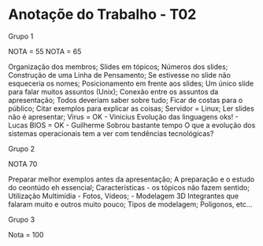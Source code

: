 # Anotaçõe do Trabalho - T02


Grupo 1

NOTA = 55
NOTA = 65

Organização dos membros;
Slides em tópicos;
Números dos slides;
Construção de uma Linha de Pensamento;
Se estivesse no slide não esqueceria os nomes;
Posicionamento em frente aos slides;
Um único slide para falar muitos assuntos (Unix);
Conexão entre os assuntos da apresentação;
Todos deveriam saber sobre tudo;
Ficar de costas para o público;
Citar exemplos para explicar as coisas;
Servidor = Linux;
Ler slides não é apresentar;
Virus = OK - Vinicius
Evolução das linguagens oks! - Lucas
BIOS = OK - Guilherme
Sobrou bastante tempo
O que a evolução dos sistemas operacionais tem a ver com tendências tecnológicas?

Grupo 2

NOTA 70

Preparar melhor exemplos antes da apresentação;
A preparação e o estudo do ceontúdo eh essencial;
Características - os tópicos não fazem sentido;
Utilização Multimídia - Fotos, Vídeos; - Modelagem 3D
Integrantes que falaram muito e outros muito pouco;
Tipos de modelagem; Poligonos, etc...

Grupo 3

Nota = 100
